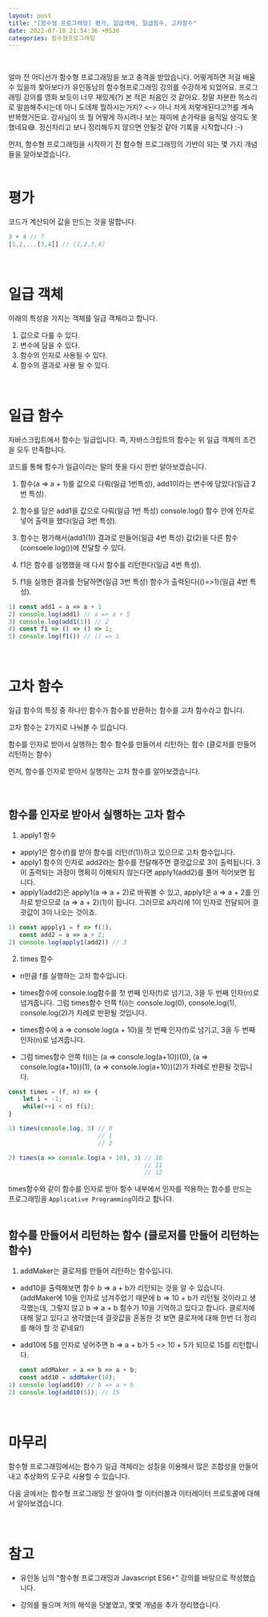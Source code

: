 ```yaml
---
layout: post
title: "[함수형 프로그래밍] 평가, 일급객체, 일급함수, 고차함수"
date: 2022-07-18 21:54:36 +0530
categories: 함수형프로그래밍
---
```


<br/>

얼마 전 어디선가 함수형 프로그래밍을 보고 충격을 받았습니다. 어떻게하면 저걸 배울 수 있을까 찾아보다가 유인동님의 함수형프로그래밍 강의를 수강하게 되었어요. 프로그래밍 강의를 영화 보듯이 너무 재밌게(?) 본 적은 처음인 것 같아요. 정말 차분한 목소리로 말씀해주시는데 아니 도데체 뭘하시는거지? <-> 아니 저게 저렇게된다고?!를 계속 반복했거든요. 강사님이 또 뭘 어떻게 하시려나 보는 재미에 손가락을 움직일 생각도 못했네요😅. 정신차리고 보니 정리해두지 않으면 안될것 같아 기록을 시작합니다 :-)

먼저, 함수형 프로그래밍을 시작하기 전 함수형 프로그래밍의 기반이 되는 몇 가지 개념들을 알아보겠습니다.
<br/>
<br/>

# 평가

코드가 계산되어 값을 만드는 것을 말합니다.

```javascript
3 + 4 // 7
[1,2,...[3,4]] // [1,2,3,4]
```

<br/>

# 일급 객체

아래의 특성을 가지는 객체를 일급 객체라고 합니다.

1. 값으로 다룰 수 있다.
2. 변수에 담을 수 있다.
3. 함수의 인자로 사용될 수 있다.
4. 함수의 결과로 사용 될 수 있다.

<br/>

# 일급 함수

자바스크립트에서 함수는 일급입니다. 즉, 자바스크립트의 함수는 위 일급 객체의 조건을 모두 만족합니다.

코드를 통해 함수가 일급이라는 말의 뜻을 다시 한번 알아보겠습니다.

1. 함수(a => a + 1)를 값으로 다뤄(일급 1번특성), add1이라는 변수에 담았다(일급 2번 특성).

2. 함수를 담은 add1을 값으로 다뤄(일급 1번 특성) console.log() 함수 안에 인자로 넣어 출력을 했다(일급 3번 특성).

3. 함수는 평가해서(add1(1)) 결과로 만들어(일급 4번 특성) 값(2)을 다른 함수(consoele.log())에 전달할 수 있다.

4. f1은 함수를 실행했을 때 다시 함수를 리턴한다(일급 4번 특성).

5. f1을 실행한 결과를 전달하면(일급 3번 특성) 함수가 출력된다(()=>1)(일급 4번 특성).

```javascript
1) const add1 = a => a + 1
2) console.log(add1) // a => a + 5
3) console.log(add1(1)) // 2
4) const f1 => () => () => 1;
5) console.log(f1()) // () => 1
```

<br/>

# 고차 함수

일급 함수의 특징 중 하나인 함수가 함수를 반환하는 함수를 고차 함수라고 합니다.

고차 함수는 2가지로 나눠볼 수 있습니다.

함수를 인자로 받아서 실행하는 함수
함수를 만들어서 리턴하는 함수 (클로저를 만들어 리턴하는 함수)

먼저, 함수를 인자로 받아서 실행하는 고차 함수를 알아보겠습니다.

<br/>

## 함수를 인자로 받아서 실행하는 고차 함수

1. apply1 함수

- apply1은 함수(f)를 받아 함수를 리턴(f(1))하고 있으므로 고차 함수입니다.
- apply1 함수의 인자로 add2라는 함수를 전달해주면 결괏값으로 3이 출력됩니다. 3이 출력되는 과정이 명확히 이해되지 않는다면 apply1(add2)를 풀어 적어보면 됩니다.
- apply1(add2)은 apply1(a => a + 2)로 바꿔볼 수 있고,
  apply1은 a => a + 2를 인자로 받으므로 (a => a + 2)(1)이 됩니다.
  그러므로 a자리에 1이 인자로 전달되어 결괏값이 3이 나오는 것이죠.

```javascript
1) const appply1 = f => f(1);
   const add2 = a => a + 2;
2) console.log(apply1(add2)) // 3
```

2. times 함수

- n만큼 f를 실행하는 고차 함수입니다.

- times함수에 console.log함수를 첫 번째 인자(f)로 넘기고, 3을 두 번째 인자(n)로 넘겨줍니다. 그럼 times함수 안쪽 f(i)는 console.log(0), console.log(1), console.log(2)가 차례로 반환될 것입니다.

- times함수에 a => console.log(a + 10)을 첫 번째 인자(f)로 넘기고, 3을 두 번째 인자(n)로 넘겨줍니다.

- 그럼 times함수 안쪽 f(i)는 (a => console.log(a+10))(0), (a => console.log(a+10))(1), (a => console.log(a+10))(2)가 차례로 반환될 것입니다.

```javascript
const times = (f, n) => {
	let i = -1;
    while(++i < n) f(i);
}

1) times(console.log, 3) // 0
                         // 1
                         // 2

2) times(a => console.log(a + 10), 3) // 10
                                      // 11
                                      // 12
```

times함수와 같이 함수를 인자로 받아 함수 내부에서 인자를 적용하는 함수를 만드는 프로그래밍을 `Applicative Programming`이라고 합니다.
<br/>
<br/>

## 함수를 만들어서 리턴하는 함수 (클로저를 만들어 리턴하는 함수)

1. addMaker는 클로저를 만들어 리턴하는 함수입니다.

- add10을 출력해보면 함수 b => a + b가 리턴되는 것을 알 수 있습니다. (addMaker에 10을 인자로 넘겨주었기 때문에 b => 10 + b가 리턴될 것이라고 생각했는데, 그렇지 않고 b => a + b 함수가 10을 기억하고 있다고 합니다. 클로저에 대해 알고 있다고 생각했는데 결괏값을 혼동한 것 보면 클로저에 대해 한번 더 정리를 해야 할 것 같네요!)

- add10에 5를 인자로 넣어주면 b => a + b가 5 => 10 + 5가 되므로 15를 리턴합니다.

```javascript
   const addMaker = a => b => a + b;
   const add10 = addMaker(10);
1) console.log(add10) // b => a + b
2) console.log(add10(5)); // 15
```

<br/>

# 마무리

함수형 프로그래밍에서는 함수가 일급 객체라는 성질을 이용해서 많은 조합성을 만들어내고 추상화의 도구로 사용할 수 있습니다.
<br/>

다음 글에서는 함수형 프로그래밍 전 알아야 할 이터러블과 이터레이터 프로토콜에 대해서 알아보겠습니다.

<br/>

# 참고

- 유인동 님의 "함수형 프로그래밍과 Javascript ES6+" 강의를 바탕으로 작성했습니다.

- 강의를 들으며 저의 해석을 덧붙였고, 몇몇 개념을 추가 정리했습니다.
